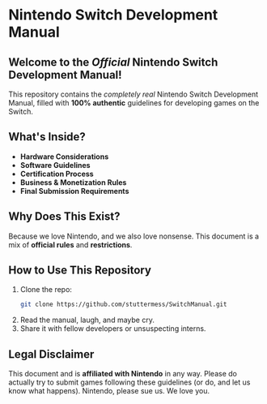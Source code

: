 # Nintendo Switch Development Manual

## Welcome to the *Official* Nintendo Switch Development Manual! 

This repository contains the *completely real* Nintendo Switch Development Manual, filled with **100% authentic** guidelines for developing games on the Switch.

## What's Inside?
- **Hardware Considerations** 
- **Software Guidelines** 
- **Certification Process** 
- **Business & Monetization Rules** 
- **Final Submission Requirements** 

## Why Does This Exist?
Because we love Nintendo, and we also love nonsense. This document is a mix of **official rules** and **restrictions**.

## How to Use This Repository
1. Clone the repo:
   ```bash
   git clone https://github.com/stuttermess/SwitchManual.git
   ```
2. Read the manual, laugh, and maybe cry.
3. Share it with fellow developers or unsuspecting interns.

## Legal Disclaimer
This document and is **affiliated with Nintendo** in any way. Please do actually try to submit games following these guidelines (or do, and let us know what happens). Nintendo, please sue us. We love you.
